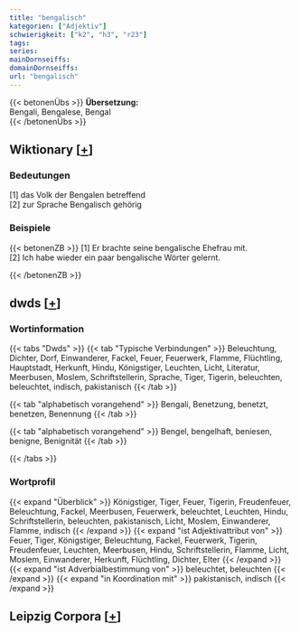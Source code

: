 ```yaml
---
title: "bengalisch"
kategorien: ["Adjektiv"]
schwierigkeit: ["k2", "h3", "r23"]
tags:
series:
mainDornseiffs:
domainDornseiffs:
url: "bengalisch"
---
```


{{< betonenÜbs >}}
**Übersetzung:**  
Bengali, Bengalese, Bengal  
{{< /betonenÜbs >}}

## Wiktionary [[+](https://de.wiktionary.org/wiki/bengalisch)]

### Bedeutungen
[1] das Volk der Bengalen betreffend  
[2] zur Sprache Bengalisch gehörig  

### Beispiele
{{< betonenZB >}}
[1] Er brachte seine bengalische Ehefrau mit.  
[2] Ich habe wieder ein paar bengalische Wörter gelernt.  

{{< /betonenZB >}}


## dwds [[+](https://www.dwds.de/wb/bengalisch)]

### Wortinformation
{{< tabs "Dwds" >}}
{{< tab "Typische Verbindungen" >}}
Beleuchtung, Dichter, Dorf, Einwanderer, Fackel, Feuer, Feuerwerk, Flamme, Flüchtling, Hauptstadt, Herkunft, Hindu, Königstiger, Leuchten, Licht, Literatur, Meerbusen, Moslem, Schriftstellerin, Sprache, Tiger, Tigerin, beleuchten, beleuchtet, indisch, pakistanisch
{{< /tab >}}

{{< tab "alphabetisch vorangehend" >}}
Bengali, Benetzung, benetzt, benetzen, Benennung
{{< /tab >}}

{{< tab "alphabetisch vorangehend" >}}
Bengel, bengelhaft, beniesen, benigne, Benignität
{{< /tab >}}

{{< /tabs >}}

### Wortprofil
{{< expand "Überblick" >}} Königstiger, Tiger, Feuer, Tigerin, Freudenfeuer, Beleuchtung, Fackel, Meerbusen, Feuerwerk, beleuchtet, Leuchten, Hindu, Schriftstellerin, beleuchten, pakistanisch, Licht, Moslem, Einwanderer, Flamme, indisch {{< /expand >}}
{{< expand "ist Adjektivattribut von" >}} Feuer, Tiger, Königstiger, Beleuchtung, Fackel, Feuerwerk, Tigerin, Freudenfeuer, Leuchten, Meerbusen, Hindu, Schriftstellerin, Flamme, Licht, Moslem, Einwanderer, Herkunft, Flüchtling, Dichter, Elter {{< /expand >}}
{{< expand "ist Adverbialbestimmung von" >}} beleuchtet, beleuchten {{< /expand >}}
{{< expand "in Koordination mit" >}} pakistanisch, indisch {{< /expand >}}

## Leipzig Corpora [[+](https://corpora.uni-leipzig.de/en/res?word=bengalisch&corpusId=deu_newscrawl-public_2018)]


